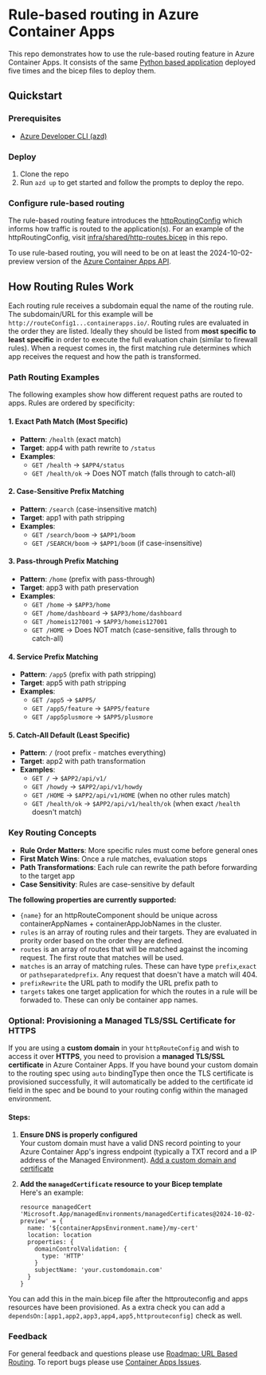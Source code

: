 # Rule-based routing in Azure Container Apps

This repo demonstrates how to use the rule-based routing feature in Azure Container Apps. It consists of the same [Python based application](./allapp/) deployed five times and the bicep files to deploy them.

## Quickstart

### Prerequisites

- [Azure Developer CLI (azd)](https://learn.microsoft.com/en-us/azure/developer/azure-developer-cli/install-azd?tabs=winget-windows%2Cbrew-mac%2Cscript-linux&pivots=os-windows)

### Deploy

1. Clone the repo
1. Run `azd up` to get started and follow the prompts to deploy the repo.

### Configure rule-based routing

The rule-based routing feature introduces the [httpRoutingConfig](https://learn.microsoft.com/en-us/azure/templates/microsoft.app/2025-02-02-preview/managedenvironments/httprouteconfigs?pivots=deployment-language-bicep) which informs how traffic is routed to the application(s). For an example of the httpRoutingConfig, visit [infra/shared/http-routes.bicep](infra/shared/http-routes.bicep) in this repo.

To use rule-based routing, you will need to be on at least the 2024-10-02-preview version of the [Azure Container Apps API](https://learn.microsoft.com/rest/api/resource-manager/containerapps/http-route-config?view=rest-resource-manager-containerapps-2024-10-02-preview).

## How Routing Rules Work

Each routing rule receives a subdomain equal the name of the routing rule. The subdomain/URL for this example will be `http://routeConfig1...containerapps.io/`. Routing rules are evaluated in the order they are listed. Ideally they should be listed from **most specific to least specific** in order to execute the full evaluation chain (similar to firewall rules). When a request comes in, the first matching rule determines which app receives the request and how the path is transformed.

### Path Routing Examples

The following examples show how different request paths are routed to apps. Rules are ordered by specificity:

#### 1. Exact Path Match (Most Specific)
- **Pattern**: `/health` (exact match)
- **Target**: app4 with path rewrite to `/status`
- **Examples**:
  - `GET /health` → `$APP4/status`
  - `GET /health/ok` → Does NOT match (falls through to catch-all)

#### 2. Case-Sensitive Prefix Matching  
- **Pattern**: `/search` (case-insensitive match)
- **Target**: app1 with path stripping
- **Examples**:
  - `GET /search/boom` → `$APP1/boom`
  - `GET /SEARCH/boom` → `$APP1/boom` (if case-insensitive)

#### 3. Pass-through Prefix Matching
- **Pattern**: `/home` (prefix with pass-through)
- **Target**: app3 with path preservation
- **Examples**:
  - `GET /home` → `$APP3/home`
  - `GET /home/dashboard` → `$APP3/home/dashboard`
  - `GET /homeis127001` → `$APP3/homeis127001`
  - `GET /HOME` → Does NOT match (case-sensitive, falls through to catch-all)

#### 4. Service Prefix Matching
- **Pattern**: `/app5` (prefix with path stripping)
- **Target**: app5 with path stripping
- **Examples**:
  - `GET /app5` → `$APP5/`
  - `GET /app5/feature` → `$APP5/feature`
  - `GET /app5plusmore` → `$APP5/plusmore`

#### 5. Catch-All Default (Least Specific)
- **Pattern**: `/` (root prefix - matches everything)
- **Target**: app2 with path transformation
- **Examples**:
  - `GET /` → `$APP2/api/v1/`
  - `GET /howdy` → `$APP2/api/v1/howdy`
  - `GET /HOME` → `$APP2/api/v1/HOME` (when no other rules match)
  - `GET /health/ok` → `$APP2/api/v1/health/ok` (when exact `/health` doesn't match)

### Key Routing Concepts

- **Rule Order Matters**: More specific rules must come before general ones
- **First Match Wins**: Once a rule matches, evaluation stops
- **Path Transformations**: Each rule can rewrite the path before forwarding to the target app
- **Case Sensitivity**: Rules are case-sensitive by default


**The following properties are currently supported:**
- `{name}` for an httpRouteComponent should be unique across containerAppNames + containerAppJobNames in the cluster.
- `rules` is an array of routing rules and their targets. They are evaluated in prority order based on the order they are defined.
- `routes` is an array of routes that will be matched against the incoming request. The first route that matches will be used.
- `matches` is an array of matching rules. These can have type `prefix`,`exact` or `pathseparatedprefix`. Any request that doesn't have a match will 404.
- `prefixRewrite` the URL path to modify the URL prefix path to
- `targets` takes one target application for which the routes in a rule will be forwaded to. These can only be container app names.

### Optional: Provisioning a Managed TLS/SSL Certificate for HTTPS

If you are using a **custom domain** in your `httpRouteConfig` and wish to access it over **HTTPS**, you need to provision a **managed TLS/SSL certificate** in Azure Container Apps. If you have bound your custom domain to the routing spec using `auto` bindingType then once the TLS certificate is provisioned successfully, it will automatically be added to the certificate id field in the spec and be bound to your routing config within the managed environment.
 
#### Steps:
 
1. **Ensure DNS is properly configured**  
   Your custom domain must have a valid DNS record pointing to your Azure Container App's ingress endpoint (typically a TXT record and a IP address of the Managed Environment). [Add a custom domain and certificate](https://learn.microsoft.com/en-us/azure/container-apps/custom-domains-certificates?tabs=general&pivots=azure-cli#add-a-custom-domain-and-certificate)
 
2. **Add the `managedCertificate` resource to your Bicep template**  
   Here's an example:
 
   ```bicep
   resource managedCert 'Microsoft.App/managedEnvironments/managedCertificates@2024-10-02-preview' = {
     name: '${containerAppsEnvironment.name}/my-cert'
     location: location
     properties: {
       domainControlValidation: {
         type: 'HTTP'
       }
       subjectName: 'your.customdomain.com'
     }
   }
You can add this in the main.bicep file after the httprouteconfig and apps resources have been provisioned. As a extra check you can add a `dependsOn:[app1,app2,app3,app4,app5,httprouteconfig]` check as well.


### Feedback

For general feedback and questions please use [Roadmap: URL Based Routing](https://github.com/microsoft/azure-container-apps/issues/591#issuecomment-2523412443). To report bugs please use [Container Apps Issues](https://github.com/microsoft/azure-container-apps/issues).
